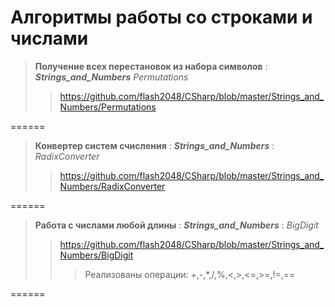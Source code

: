Алгоритмы работы со строками и числами
======

>**Получение всех перестановок из набора символов**  : ***Strings_and_Numbers*** *Permutations*
>><https://github.com/flash2048/CSharp/blob/master/Strings_and_Numbers/Permutations>

======

>**Конвертер систем счисления**  : ***Strings_and_Numbers*** : *RadixConverter*
>><https://github.com/flash2048/CSharp/blob/master/Strings_and_Numbers/RadixConverter>

======

>**Работа с числами любой длины**  : ***Strings_and_Numbers*** : *BigDigit*
>><https://github.com/flash2048/CSharp/blob/master/Strings_and_Numbers/BigDigit>
>>>Реализованы операции: +,-,*,/,%,<,>,<=,>=,!=,==

======
